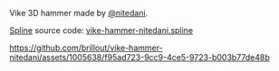 Vike 3D hammer made by [@nitedani](https://github.com/nitedani).

[Spline](https://spline.design) source code: [vike-hammer-nitedani.spline](./vike-hammer-nitedani.spline)

https://github.com/brillout/vike-hammer-nitedani/assets/1005638/f95ad723-9cc9-4ce5-9723-b003b77de48b
